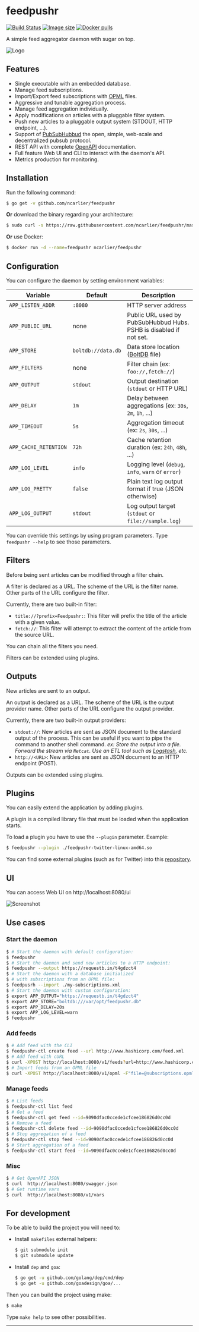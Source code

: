 # feedpushr

[![Build Status](https://travis-ci.org/ncarlier/feedpushr.svg?branch=master)](https://travis-ci.org/ncarlier/feedpushr)
[![Image size](https://images.microbadger.com/badges/image/ncarlier/feedpushr.svg)](https://microbadger.com/images/ncarlier/feedpushr)
[![Docker pulls](https://img.shields.io/docker/pulls/ncarlier/feedpushr.svg)](https://hub.docker.com/r/ncarlier/feedpushr/)

A simple feed aggregator daemon with sugar on top.

![Logo](feedpushr.svg)

## Features

- Single executable with an embedded database.
- Manage feed subscriptions.
- Import/Export feed subscriptions with [OPML][opml] files.
- Aggressive and tunable aggregation process.
- Manage feed aggregation individually.
- Apply modifications on articles with a pluggable filter system.
- Push new articles to a pluggable output system (STDOUT, HTTP endpoint, ...).
- Support of [PubSubHubbud][pubsubhubbud] the open, simple, web-scale and
  decentralized pubsub protocol.
- REST API with complete [OpenAPI][openapi] documentation.
- Full feature Web UI and CLI to interact with the daemon's API.
- Metrics production for monitoring.

## Installation

Run the following command:

```bash
$ go get -v github.com/ncarlier/feedpushr
```

**Or** download the binary regarding your architecture:

```bash
$ sudo curl -s https://raw.githubusercontent.com/ncarlier/feedpushr/master/install.sh | bash
```

**Or** use Docker:

```bash
$ docker run -d --name=feedpushr ncarlier/feedpushr
```

## Configuration

You can configure the daemon by setting environment variables:

| Variable | Default | Description |
|----------|---------|-------------|
| `APP_LISTEN_ADDR` | `:8080` | HTTP server address |
| `APP_PUBLIC_URL` | none | Public URL used by PubSubHubbud Hubs. PSHB is disabled if not set. |
| `APP_STORE` | `boltdb://data.db` | Data store location ([BoltDB][boltdb] file) |
| `APP_FILTERS` | none | Filter chain (ex: `foo://,fetch://`) |
| `APP_OUTPUT` | `stdout` | Output destination (`stdout` or HTTP URL) |
| `APP_DELAY` | `1m` | Delay between aggregations (ex: `30s`, `2m`, `1h`, ...) |
| `APP_TIMEOUT` | `5s` | Aggregation timeout (ex: `2s`, `30s`, ...) |
| `APP_CACHE_RETENTION` | `72h` | Cache retention duration (ex: `24h`, `48h`, ...) |
| `APP_LOG_LEVEL` | `info` | Logging level (`debug`, `info`, `warn` or `error`) |
| `APP_LOG_PRETTY` | `false` | Plain text log output format if true (JSON otherwise) |
| `APP_LOG_OUTPUT` | `stdout` | Log output target (`stdout` or `file://sample.log`) |

You can override this settings by using program parameters.
Type `feedpushr --help` to see those parameters.

## Filters

Before being sent articles can be modified through a filter chain.

A filter is declared as a URL. The scheme of the URL is the filter name.
Other parts of the URL configure the filter.

Currently, there are two built-in filter:

- `title://?prefix=Feedpushr:`:
  This filter will prefix the title of the article with a given value.
- `fetch://`:
  This filter will attempt to extract the content of the article from the source
  URL.

You can chain all the filters you need.

Filters can be extended using plugins.

## Outputs

New articles are sent to an output.

An output is declared as a URL. The scheme of the URL is the output provider name.
Other parts of the URL configure the output provider.

Currently, there are two built-in output providers:

- `stdout://`: New articles are sent as JSON document to the standard output of the
  process.
  This can be useful if you want to pipe the command to another shell command.
  *ex: Store the output into a file. Forward the stream via `Netcat`. Use an ETL
  tool such as [Logstash][logstash], etc.*
- `http://<URL>`: New articles are sent as JSON document to an HTTP endpoint (POST).

Outputs can be extended using plugins.

## Plugins

You can easily extend the application by adding plugins.

A plugin is a compiled library file that must be loaded when the application
starts.

To load a plugin you have to use the `--plugin` parameter. Example:

```bash
$ feedpushr --plugin ./feedpushr-twitter-linux-amd64.so
```

You can find some external plugins (such as for Twitter) into this
[repository][contrib].

## UI

You can access Web UI on http://localhost:8080/ui

![Screenshot](screenshot.png)

## Use cases

### Start the daemon

```bash
$ # Start the daemon with default configuration:
$ feedpushr
$ # Start the daemon and send new articles to a HTTP endpoint:
$ feedpushr --output https://requestb.in/t4gdzct4
$ # Start the daemon with a database initialized
$ # with subscriptions from an OPML file:
$ feedpusrh --import ./my-subscriptions.xml
$ # Start the daemon with custom configuration:
$ export APP_OUTPUT="https://requestb.in/t4gdzct4"
$ export APP_STORE="boltdb:///var/opt/feedpushr.db"
$ export APP_DELAY=20s
$ export APP_LOG_LEVEL=warn
$ feedpushr
```
### Add feeds

```bash
$ # Add feed with the CLI
$ feedpushr-ctl create feed --url http://www.hashicorp.com/feed.xml
$ # Add feed with cURL
$ curl -XPOST http://localhost:8080/v1/feeds?url=http://www.hashicorp.com/feed.xml
$ # Import feeds from an OPML file
$ curl -XPOST http://localhost:8080/v1/opml -F"file=@subscriptions.opml"
```

### Manage feeds

```bash
$ # List feeds
$ feedpushr-ctl list feed
$ # Get a feed
$ feedpushr-ctl get feed --id=9090dfac0ccede1cfcee186826d0cc0d
$ # Remove a feed
$ feedpushr-ctl delete feed --id=9090dfac0ccede1cfcee186826d0cc0d
$ # Stop aggregation of a feed
$ feedpushr-ctl stop feed --id=9090dfac0ccede1cfcee186826d0cc0d
$ # Start aggregation of a feed
$ feedpushr-ctl start feed --id=9090dfac0ccede1cfcee186826d0cc0d
```

### Misc

```bash
$ # Get OpenAPI JSON
$ curl  http://localhost:8080/swagger.json
$ # Get runtime vars
$ curl  http://localhost:8080/v1/vars
```

## For development

To be able to build the project you will need to:

- Install `makefiles` external helpers:
  ```bash
  $ git submodule init
  $ git submodule update
  ```
- Install `dep` and `goa`:
  ```bash
  $ go get -u github.com/golang/dep/cmd/dep
  $ go get -u github.com/goadesign/goa/...
  ```

Then you can build the project using make:

```bash
$ make
```

Type `make help` to see other possibilities.

---

[opml]: https://en.wikipedia.org/wiki/OPML
[openapi]: https://www.openapis.org/
[pubsubhubbud]: https://github.com/pubsubhubbub/
[boltdb]: https://github.com/coreos/bbolt
[logstash]: https://www.elastic.co/fr/products/logstash
[contrib]: https://github.com/ncarlier/feedpushr-contrib/

